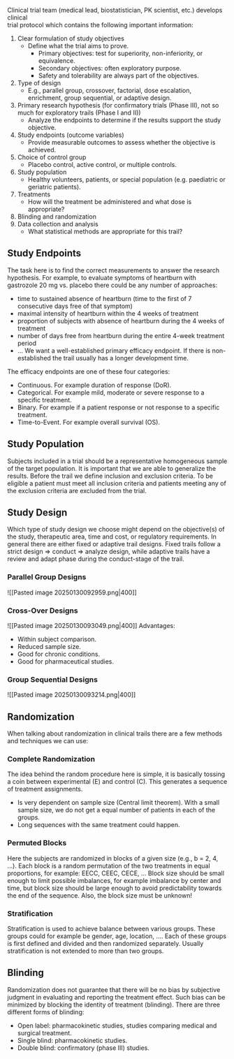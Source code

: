 Clinical trial team (medical lead, biostatistician, PK scientist, etc.) develops clinical  
trial protocol which contains the following important information:  
1. Clear formulation of study objectives
	- Define what the trial aims to prove.
		- Primary objectives: test for superiority, non-inferiority, or equivalence.
		- Secondary objectives: often exploratory purpose.
		- Safety and tolerability are always part of the objectives. 
2. Type of design
	 - E.g., parallel group, crossover, factorial, dose escalation, enrichment, group sequential, or adaptive design.  
3. Primary research hypothesis (for confirmatory trials (Phase III), not so much for exploratory trails (Phase I and II))
	- Analyze the endpoints to determine if the results support the study objective.
4. Study endpoints (outcome variables)
	- Provide measurable outcomes to assess whether the objective is achieved.
5. Choice of control group
	- Placebo control, active control, or multiple controls.  
6. Study population
	 - Healthy volunteers, patients, or special population (e.g. paediatric or geriatric patients).
7. Treatments
	 - How will the treatment be administered and what dose is appropriate? 
8. Blinding and randomization
9. Data collection and analysis
	  - What statistical methods are appropriate for this trail?
## Study Endpoints
The task here is to find the correct measurements to answer the research hypothesis. For example, to evaluate symptoms of heartburn with gastrozole 20 mg vs. placebo there could be any number of approaches:  
- time to sustained absence of heartburn (time to the first of 7 consecutive days free of that symptom)
- maximal intensity of heartburn within the 4 weeks of treatment  
- proportion of subjects with absence of heartburn during the 4 weeks of treatment  
- number of days free from heartburn during the entire 4-week treatment period
- ...
We want a well-established primary efficacy endpoint. If there is non-established the trail usually has a longer development time. 

The efficacy endpoints are one of these four categories:
- Continuous. For example duration of response (DoR).
- Categorical. For example mild, moderate or severe response to a specific treatment.
- Binary. For example if a patient response or not response to a specific treatment.
- Time-to-Event. For example overall survival (OS).
## Study Population
Subjects included in a trial should be a representative homogeneous sample of the target population. It is important that we are able to generalize the results. 
Before the trail we define inclusion and exclusion criteria. To be eligible a patient must meet all inclusion criteria and patients meeting any of the exclusion criteria are excluded from the trial.
## Study Design
Which type of study design we choose might depend on the objective(s) of the study, therapeutic area, time and cost, or regulatory requirements. In general there are either fixed or adaptive trail designs. Fixed trails follow a strict design => conduct => analyze design, while adaptive trails have a review and adapt phase during the conduct-stage of the trail.  
### Parallel Group Designs
![[Pasted image 20250130092959.png|400]]
### Cross-Over Designs
![[Pasted image 20250130093049.png|400]]
Advantages:
- Within subject comparison.  
- Reduced sample size.  
- Good for chronic conditions.  
- Good for pharmaceutical studies.
### Group Sequential Designs
![[Pasted image 20250130093214.png|400]]
## Randomization
When talking about randomization in clinical trails there are a few methods and techniques we can use: 
### Complete Randomization
The idea behind the random procedure here is simple, it is basically tossing a coin between experimental (E) and control (C). This generates a sequence of treatment assignments. 
- Is very dependent on sample size (Central limit theorem). With a small sample size, we do not get a equal number of patients in each of the groups.
- Long sequences with the same treatment could happen. 
### Permuted Blocks
Here the subjects are randomized in blocks of a given size (e.g., b = 2, 4, ...). Each block is a random permutation of the two treatments in equal proportions, for example: EECC, CEEC, CECE, ...
Block size should be small enough to limit possible imbalances, for example imbalance by center and time, but block size should be large enough to avoid predictability towards  
the end of the sequence. Also, the block size must be unknown!
### Stratification
Stratification is used to achieve balance between various groups. These groups could for example be gender, age, location, .... Each of these groups is first defined and divided and then randomized separately. Usually stratification is not extended to more than two groups. 
## Blinding
Randomization does not guarantee that there will be no bias by subjective judgment in evaluating and reporting the treatment effect. Such bias can be minimized by blocking the identity of treatment (blinding). There are three different forms of blinding: 
- Open label: pharmacokinetic studies, studies comparing medical and surgical treatment.  
- Single blind: pharmacokinetic studies.  
- Double blind: confirmatory (phase III) studies.